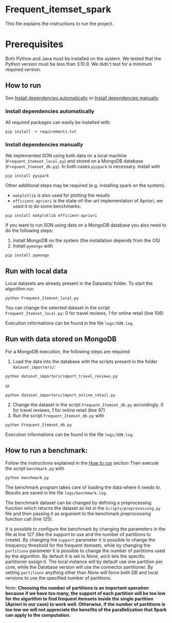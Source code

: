 # Frequent_itemset_spark
This file explains the instructions to run the project.
# Prerequisites
Both Python and Java must be installed on the system.
We tested that the Python version must be less than 3.10.9. We didn't test for a minimum required version.

## How to run
See [Install dependencies automatically](#install-dependencies-automatically) or [Install dependencies manually](#install-dependencies-manually)
### Install dependencies automatically
All required packages can easily be installed with:
```shell
pip install -r requirements.txt
```

### Install dependencies manually
We implemented SON using both data on a local machine (`Frequent_Itemset_local.py`) and stored on a MongoDB database (`Frequent_Itemset_db.py`).
In both cases `pyspark` is necessary. Install with
```shell
pip install pyspark
```
Other additional steps may be required (e.g. installing spark on the system).
 - `matplotlib` is also used for plotting the results
 - `efficient-apriori` is the state-of-the-art implementation of Apriori, we used it to do some benchmarks:
```shell
pip install matplotlib efficient-apriori
```

If you want to run SON using data on a MongoDB database you also need to do the following steps:
1. Install MongoDB on the system (the installation depends from the OS)
2. Install `pymongo` with
```shell
pip install pymongo
```

## Run with local data
Local datasets are already present in the Datasets/ folder. To start the algorithm run
```shell
python Frequent_Itemset_local.py
```
You can change the selected dataset in the script `Frequent_Itemset_local.py`: 0 for travel reviews, 1 for online retail (line 106)

Execution informations can be found in the file `logs/SON.log`.

## Run with data stored on MongoDB
For a MongoDB execution, the following steps are required:
1. Load the data into the database with the scripts present in the folder `dataset_importers/`:
```shell
python dataset_importers/import_travel_reviews.py
```
or
```shell
python dataset_importers/import_online_retail.py
```
2. Change the dataset in the script `Frequent_Itemset_db.py` accordingly. 0 for travel reviews, 1 for online retail (line 97)
3. Run the script `Frequent_Itemset_db.py` with
```shell
python Frequent_Itemset_db.py
```

Execution informations can be found in the file `logs/SON.log`.

## How to run a benchmark:
Follow the instructions explained in the [How to run](#how-to-run) section
Then execute the script `benchmark.py` with
```shell
python benchmark.py
```

The benchmark program takes care of loading the data where it needs to.
Results are saved in the file `logs/benchmark.log`.

The benchmark dataset can be changed by defining a preprocessing function which returns the dataset as list in the `Scripts/preprocessing.py` file and then passing it as argument to the benchmark preprocessing function call (line 125).

It is possible to configure the benchmark by changing the parameters in the file at line 127 (like the support to use and the number of partitions to create).
By changing the `support` parameter it is possible to change the frequency threshold for the frequent itemsets, while by changing the `partitions` parameter it is possible to change the number of partitions used by the algorithm. By default it is set to *None*, wich lets the specific
partitioner assign it. The local instance will by default use one partition per core, while the Database version will use the connector partitioner.
By setting `partitions` anything other than *None* will force both DB and local versions to use the specified number of partitions.

Note: **Choosing the number of partitions is an important operation because if we have too many, the support of each partition will be too low for the algorithm to find frequent itemsets inside the single partition (Apriori in our case) to work well. Otherwise, if the number of partitions is too low we will not appreciate the benefits of the parallelization that Spark can apply to the computation.**
